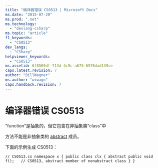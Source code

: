 ```yaml
---
title: "编译器错误 CS0513 | Microsoft Docs"
ms.date: "2015-07-20"
ms.prod: ".net"
ms.technology: 
  - "devlang-csharp"
ms.topic: "article"
f1_keywords: 
  - "CS0513"
dev_langs: 
  - "CSharp"
helpviewer_keywords: 
  - "CS0513"
ms.assetid: 6f8569df-713d-4c9c-a675-6576dad139ce
caps.latest.revision: 7
author: "BillWagner"
ms.author: "wiwagn"
caps.handback.revision: 7
---
```

# 编译器错误 CS0513
“function”是抽象的，但它包含在非抽象类“class”中  
  
 方法不能是非抽象类的 [abstract](../../csharp/language-reference/keywords/abstract.md) 成员。  
  
 下面的示例生成 CS0513：  
  
```  
// CS0513.cs namespace x { public class clx { abstract public void f();   // CS0513, abstract member of nonabstract class } }  
```
